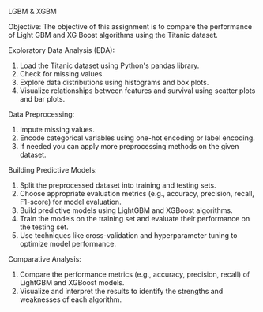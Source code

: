 LGBM & XGBM

Objective:
The objective of this assignment is to compare the performance of Light GBM and XG Boost algorithms using the Titanic dataset. 

Exploratory Data Analysis (EDA):
1.	Load the Titanic dataset using Python's pandas library.
2.	Check for missing values.
3.	Explore data distributions using histograms and box plots.
4.	Visualize relationships between features and survival using scatter plots and bar plots.
   
Data Preprocessing:
1.	Impute missing values.
2.	Encode categorical variables using one-hot encoding or label encoding. 
3.	If needed you can apply more preprocessing methods on the given dataset.
   
Building Predictive Models:
1.	Split the preprocessed dataset into training and testing sets.
2.	Choose appropriate evaluation metrics (e.g., accuracy, precision, recall, F1-score) for model evaluation.
3.	Build predictive models using LightGBM and XGBoost algorithms.
4.	Train the models on the training set and evaluate their performance on the testing set.
5.	Use techniques like cross-validation and hyperparameter tuning to optimize model performance.
   
Comparative Analysis:
1.	Compare the performance metrics (e.g., accuracy, precision, recall) of LightGBM and XGBoost models.
2.	Visualize and interpret the results to identify the strengths and weaknesses of each algorithm.
